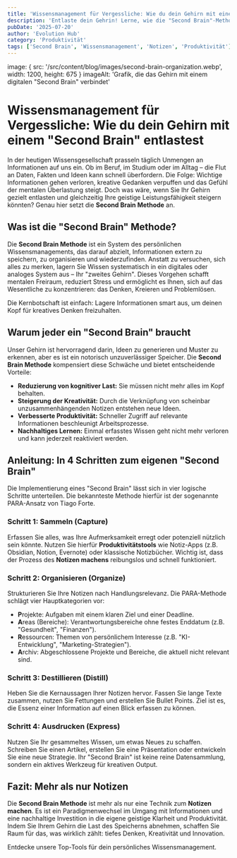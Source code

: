 ```yaml
---
title: 'Wissensmanagement für Vergessliche: Wie du dein Gehirn mit einem "Second Brain" entlastest.'
description: 'Entlaste dein Gehrin! Lerne, wie die "Second Brain"-Methode dir hilft, Wissen zu organisieren und deine Kreativität freizusetzen.'
pubDate: '2025-07-20'
author: 'Evolution Hub'
category: 'Produktivität'
tags: ['Second Brain', 'Wissensmanagement', 'Notizen', 'Produktivität']
---
```


image: { src: '/src/content/blog/images/second-brain-organization.webp', width: 1200, height: 675 }
imageAlt: 'Grafik, die das Gehirn mit einem digitalen "Second Brain" verbindet'

# Wissensmanagement für Vergessliche: Wie du dein Gehirn mit einem "Second Brain" entlastest

In der heutigen Wissensgesellschaft prasseln täglich Unmengen an Informationen auf uns ein. Ob im Beruf, im Studium oder im Alltag – die Flut an Daten, Fakten und Ideen kann schnell überfordern. Die Folge: Wichtige Informationen gehen verloren, kreative Gedanken verpuffen und das Gefühl der mentalen Überlastung steigt. Doch was wäre, wenn Sie Ihr Gehirn gezielt entlasten und gleichzeitig Ihre geistige Leistungsfähigkeit steigern könnten? Genau hier setzt die **Second Brain Methode** an.

## Was ist die "Second Brain" Methode?

Die **Second Brain Methode** ist ein System des persönlichen Wissensmanagements, das darauf abzielt, Informationen extern zu speichern, zu organisieren und wiederzufinden. Anstatt zu versuchen, sich alles zu merken, lagern Sie Wissen systematisch in ein digitales oder analoges System aus – Ihr "zweites Gehirn". Dieses Vorgehen schafft mentalen Freiraum, reduziert Stress und ermöglicht es Ihnen, sich auf das Wesentliche zu konzentrieren: das Denken, Kreieren und Problemlösen.

Die Kernbotschaft ist einfach: Lagere Informationen smart aus, um deinen Kopf für kreatives Denken freizuhalten.

## Warum jeder ein "Second Brain" braucht

Unser Gehirn ist hervorragend darin, Ideen zu generieren und Muster zu erkennen, aber es ist ein notorisch unzuverlässiger Speicher. Die **Second Brain Methode** kompensiert diese Schwäche und bietet entscheidende Vorteile:

- **Reduzierung von kognitiver Last:** Sie müssen nicht mehr alles im Kopf behalten.
- **Steigerung der Kreativität:** Durch die Verknüpfung von scheinbar unzusammenhängenden Notizen entstehen neue Ideen.
- **Verbesserte Produktivität:** Schneller Zugriff auf relevante Informationen beschleunigt Arbeitsprozesse.
- **Nachhaltiges Lernen:** Einmal erfasstes Wissen geht nicht mehr verloren und kann jederzeit reaktiviert werden.

## Anleitung: In 4 Schritten zum eigenen "Second Brain"

Die Implementierung eines "Second Brain" lässt sich in vier logische Schritte unterteilen. Die bekannteste Methode hierfür ist der sogenannte PARA-Ansatz von Tiago Forte.

### Schritt 1: Sammeln (Capture)

Erfassen Sie alles, was Ihre Aufmerksamkeit erregt oder potenziell nützlich sein könnte. Nutzen Sie hierfür **Produktivitätstools** wie Notiz-Apps (z.B. Obsidian, Notion, Evernote) oder klassische Notizbücher. Wichtig ist, dass der Prozess des **Notizen machens** reibungslos und schnell funktioniert.

### Schritt 2: Organisieren (Organize)

Strukturieren Sie Ihre Notizen nach Handlungsrelevanz. Die PARA-Methode schlägt vier Hauptkategorien vor:

- **P**rojekte: Aufgaben mit einem klaren Ziel und einer Deadline.
- **A**reas (Bereiche): Verantwortungsbereiche ohne festes Enddatum (z.B. "Gesundheit", "Finanzen").
- **R**essourcen: Themen von persönlichem Interesse (z.B. "KI-Entwicklung", "Marketing-Strategien").
- **A**rchiv: Abgeschlossene Projekte und Bereiche, die aktuell nicht relevant sind.

### Schritt 3: Destillieren (Distill)

Heben Sie die Kernaussagen Ihrer Notizen hervor. Fassen Sie lange Texte zusammen, nutzen Sie Fettungen und erstellen Sie Bullet Points. Ziel ist es, die Essenz einer Information auf einen Blick erfassen zu können.

### Schritt 4: Ausdrucken (Express)

Nutzen Sie Ihr gesammeltes Wissen, um etwas Neues zu schaffen. Schreiben Sie einen Artikel, erstellen Sie eine Präsentation oder entwickeln Sie eine neue Strategie. Ihr "Second Brain" ist keine reine Datensammlung, sondern ein aktives Werkzeug für kreativen Output.

## Fazit: Mehr als nur Notizen

Die **Second Brain Methode** ist mehr als nur eine Technik zum **Notizen machen**. Es ist ein Paradigmenwechsel im Umgang mit Informationen und eine nachhaltige Investition in die eigene geistige Klarheit und Produktivität. Indem Sie Ihrem Gehirn die Last des Speicherns abnehmen, schaffen Sie Raum für das, was wirklich zählt: tiefes Denken, Kreativität und Innovation.

Entdecke unsere Top-Tools für dein persönliches Wissensmanagement.
